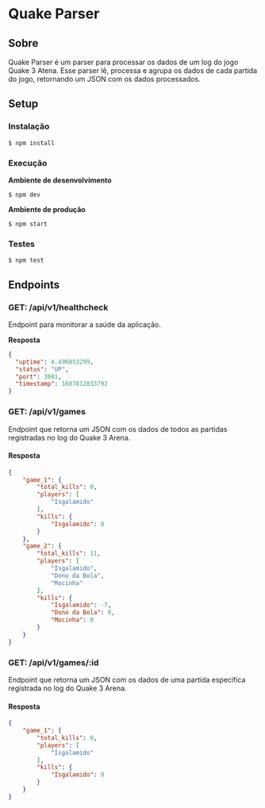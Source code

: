 # Quake Parser

## Sobre

Quake Parser é um parser para processar os dados de um log do jogo Quake 3 Atena. Esse parser lê, processa e agrupa os dados de cada partida do jogo, retornando um JSON com os dados processados.

## Setup

### Instalação

```console
$ npm install
```

### Execução

<b>Ambiente de desenvolvimento</b>
```console
$ npm dev
```

<b>Ambiente de produção</b>
```console
$ npm start
```

### Testes

```console
$ npm test
```

## Endpoints

### GET: /api/v1/healthcheck

Endpoint para monitorar a saúde da aplicação.

<b>Resposta</b>

```JSON
{
  "uptime": 4.496053299,
  "status": "UP",
  "port": 3001,
  "timestamp": 1607812833792
}
```

### GET: /api/v1/games

Endpoint que retorna um JSON com os dados de todos as partidas registradas no log do Quake 3 Arena.

#### Resposta

```JSON
{
    "game_1": {
        "total_kills": 0,
        "players": [
            "Isgalamido"
        ],
        "kills": {
            "Isgalamido": 0
        }
    },
    "game_2": {
        "total_kills": 11,
        "players": [
            "Isgalamido",
            "Dono da Bola",
            "Mocinha"
        ],
        "kills": {
            "Isgalamido": -7,
            "Dono da Bola": 0,
            "Mocinha": 0
        }
    }
}
```

### GET: /api/v1/games/:id

Endpoint que retorna um JSON com os dados de uma partida especifica registrada no log do Quake 3 Arena.

#### Resposta

```JSON
{
    "game_1": {
        "total_kills": 0,
        "players": [
            "Isgalamido"
        ],
        "kills": {
            "Isgalamido": 0
        }
    }
}
```